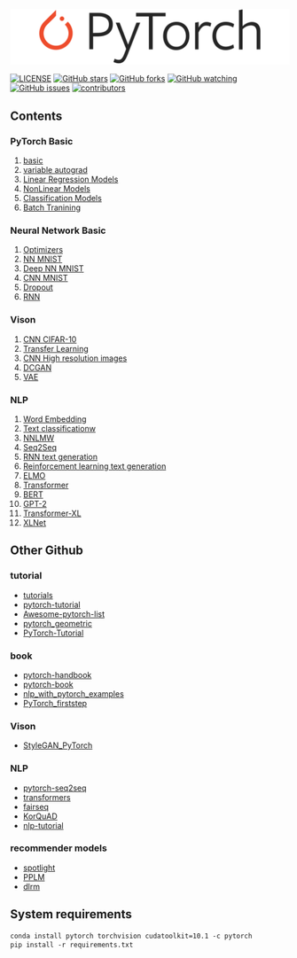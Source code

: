 ![](logo/pytorch-logo.png)

[![LICENSE](https://img.shields.io/github/license/newhiwoong/PyTorch?style=flat-square)](https://github.com/newhiwoong/PyTorch/blob/master/LICENSE)
[![GitHub stars](https://img.shields.io/github/stars/newhiwoong/PyTorch?style=flat-square&color=yellow)](https://github.com/newhiwoong/PyTorch/stargazers)
[![GitHub forks](https://img.shields.io/github/forks/newhiwoong/PyTorch?style=flat-square&color=informational)](https://github.com/newhiwoong/PyTorch/network/members)
[![GitHub watching](https://img.shields.io/github/watchers/newhiwoong/PyTorch?style=flat-square&color=ff69b4)](https://github.com/newhiwoong/PyTorch/blob/master/watchers)
[![GitHub issues](https://img.shields.io/github/issues/newhiwoong/PyTorch?style=flat-square&color=red)](https://github.com/newhiwoong/PyTorch/issues)
[![contributors](https://img.shields.io/badge/contributors-welcome-yellowgreen?style=flat-square)](https://github.com/newhiwoong/PyTorch/graphs/contributors)

## Contents

### PyTorch Basic

1. [basic](Basic/01_basic.ipynb)
2. [variable autograd](Basic/02_variable_autograd.ipynb)
3. [Linear Regression Models](Basic/03_Linear_Regression_Models.ipynb) 
4. [NonLinear Models](Basic/04_NonLinear_Models.ipynb)
5. [Classification Models](Basic/05_Classification_Models.ipynb) 
6. [Batch Tranining](Basic/06_Batch_Training.ipynb) 

### Neural Network Basic

1. [Optimizers](Basic/07_Optimizers.ipynb) 
2. [NN MNIST](Basic/08_NN_MNIST.ipynb) 
3. [Deep NN MNIST](Basic/09_Deep_NN_MNIST.ipynb)
4. [CNN MNIST](Basic/10_CNN_MNIST.ipynb) 
5. [Dropout](Basic/12_Dropout.ipynb)
6. [RNN](README.md)

### Vison

1. [CNN CIFAR-10](Vison/CNN_CIFAR-10/CNN_CIFAR-10.ipynb) 
2. [Transfer Learning](Vison/Transfer_Learning)
3. [CNN High resolution images](Vison/CNN_High_resolution_images)
4. [DCGAN](Vison/DCGAN)
5. [VAE](Vison/DCGAN)

### NLP

1. [Word Embedding](NLP/Word_Embedding)
2. [Text classificationw](NLPText_classificationw)
3. [NNLMW](NLP/NNLMW)
4. [Seq2Seq](NLP/Seq2Seq)
5. [RNN text generation](NLP/text_generation)
6. [Reinforcement learning text generation](NLP/Reinforcement_learning_text_generation)
7. [ELMO](NLP/ELMO)
8. [Transformer](NLP/Transformer)
9. [BERT](NLP/BERT)
10. [GPT-2](NLP/GPT-2)
11. [Transformer-XL](NLP/Transformer-XL)
12. [XLNet](NLP/XLNet)

## Other Github

### tutorial

- [tutorials](https://github.com/pytorch/tutorials)
- [pytorch-tutorial](https://github.com/yunjey/pytorch-tutorial)
- [Awesome-pytorch-list](https://github.com/bharathgs/Awesome-pytorch-list)
- [pytorch_geometric](https://github.com/rusty1s/pytorch_geometric)
- [PyTorch-Tutorial](https://github.com/MorvanZhou/PyTorch-Tutorial)

### book

- [pytorch-handbook](https://github.com/zergtant/pytorch-handbook)
- [pytorch-book](https://github.com/chenyuntc/pytorch-book)
- [nlp_with_pytorch_examples](https://github.com/kh-kim/nlp_with_pytorch_examples)
- [PyTorch_firststep](https://github.com/Jpub/PyTorch_firststep)

### Vison

- [StyleGAN_PyTorch](https://github.com/tomguluson92/StyleGAN_PyTorch)

### NLP

- [pytorch-seq2seq](https://github.com/IBM/pytorch-seq2seq)
- [transformers](https://github.com/huggingface/transformers)
- [fairseq](https://github.com/pytorch/fairseq)
- [KorQuAD](https://github.com/lyeoni/KorQuAD)
- [nlp-tutorial](https://github.com/lyeoni/nlp-tutorial)

### recommender models

- [spotlight](https://github.com/maciejkula/spotlight)
- [PPLM](https://github.com/uber-research/PPLM)
- [dlrm](https://github.com/facebookresearch/dlrm)

## System requirements

```
conda install pytorch torchvision cudatoolkit=10.1 -c pytorch
pip install -r requirements.txt
```
